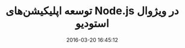 ---
layout: post
title: "توسعه اپلیکیشن‌های Node.js در ویژوال استودیو"
date: 2016-03-20 16:45:12
section: article
tags: nodejs
link: "http://www.dotnettips.info/post/2346/%D8%AA%D9%88%D8%B3%D8%B9%D9%87-%D8%A7%D9%BE%D9%84%DB%8C%DA%A9%DB%8C%D8%B4%D9%86%E2%80%8C%D9%87%D8%A7%DB%8C-node-js-%D8%AF%D8%B1-%D9%88%DB%8C%DA%98%D9%88%D8%A7%D9%84-%D8%A7%D8%B3%D8%AA%D9%88%D8%AF%DB%8C%D9%88?updated=1395-01-01-09-30"
user: "نوید کاشانی"
user_link: "http://navid.kashani.ir/"
---